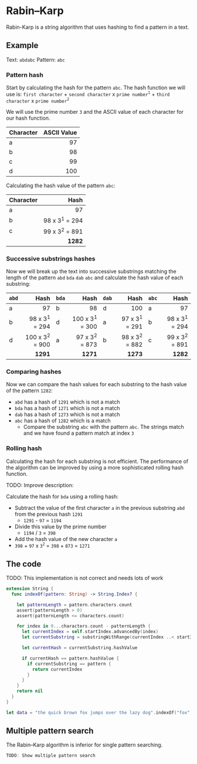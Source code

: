 # Rabin–Karp

Rabin-Karp is a string algorithm that uses hashing to find a pattern in a text.

## Example

Text: `abdabc`
Pattern: `abc`

### Pattern hash
Start by calculating the hash for the pattern `abc`. The hash function we will use is: `first character` + `second character` x `prime number`<sup>`1`</sup> + `third character` x `prime number`<sup>`2`</sup>

We will use the prime number `3` and the ASCII value of each character for our hash function.

| Character   | ASCII Value |
| ----------- | -----------:|
| a           | 97          |
| b           | 98          |
| c           | 99          |
| d           | 100         |

Calculating the hash value of the pattern `abc`:

| Character   | Hash                      |
| ----------- | -------------------------:|
| a         | 97                        |
| b         | 98 x 3<sup>1</sup> = 294  |
| c         | 99 x 3<sup>2</sup> = 891  |
|             | **1282**                  |

### Successive substrings hashes

Now we will break up the text into successive substrings matching the length of the pattern `abd` `bda` `dab` `abc` and calculate the hash value of each substring:

| `abd`     | Hash                      | `bda`     | Hash                      | `dab`     | Hash                      | `abc`     | Hash                      |
| --------- | -------------------------:| --------- | -------------------------:| --------- | -------------------------:| --------- | -------------------------:|
| a         | 97                        | b         | 98                        | d         | 100                       | a         | 97                        |
| b         | 98 x 3<sup>1</sup> = 294  | d         | 100 x 3<sup>1</sup> = 300 | a         | 97 x 3<sup>1</sup> = 291  | b         | 98 x 3<sup>1</sup> = 294  |
| d         | 100 x 3<sup>2</sup> = 900 | a         | 97 x 3<sup>2</sup> = 873  | b         | 98 x 3<sup>2</sup> = 882  | c         | 99 x 3<sup>2</sup> = 891  |
|           | **1291**                  |           | **1271**                  |           | **1273**                  |           | **1282**                  |

### Comparing hashes

Now we can compare the hash values for each substring to the hash value of the pattern `1282`:

* `abd` has a hash of `1291` which is not a match
* `bda` has a hash of `1271` which is not a match
* `dab` has a hash of `1273` which is not a match
* `abc` has a hash of `1282` which is a match
  * Compare the substring `abc` with the pattern `abc`. The strings match and we have found a pattern match at index `3`

### Rolling hash

Calculating the hash for each substring is not efficient. The performance of the algorithm can be improved by using a more sophisticated rolling hash function.

TODO: Improve description:

Calculate the hash for `bda` using a rolling hash:

* Subtract the value of the first character `a` in the previous substring `abd` from the previous hash `1291`
  * `1291` - `97` = `1194`
* Divide this value by the prime number
  * `1194` / `3` = `398`
* Add the hash value of the new character `a`
 * `398` + `97` x `3`<sup>`2`</sup> = `398` + `873` = `1271`

## The code

TODO: This implementation is not correct and needs lots of work
```swift
extension String {
  func indexOf(pattern: String) -> String.Index? {

    let patternLength = pattern.characters.count
    assert(patternLength > 0)
    assert(patternLength <= characters.count)

    for index in 0...characters.count - patternLength {
      let currentIndex = self.startIndex.advancedBy(index)
      let currentSubstring = substringWithRange(currentIndex ..< startIndex.advancedBy(index + patternLength))

      let currentHash = currentSubstring.hashValue

      if currentHash == pattern.hashValue {
        if currentSubstring == pattern {
          return currentIndex
        }
      }
    }
    return nil
  }
}

let data = "the quick brown fox jumps over the lazy dog".indexOf("fox")
```

## Multiple pattern search

The Rabin–Karp algorithm is inferior for single pattern searching.

```swift
TODO: Show multiple pattern search
```
